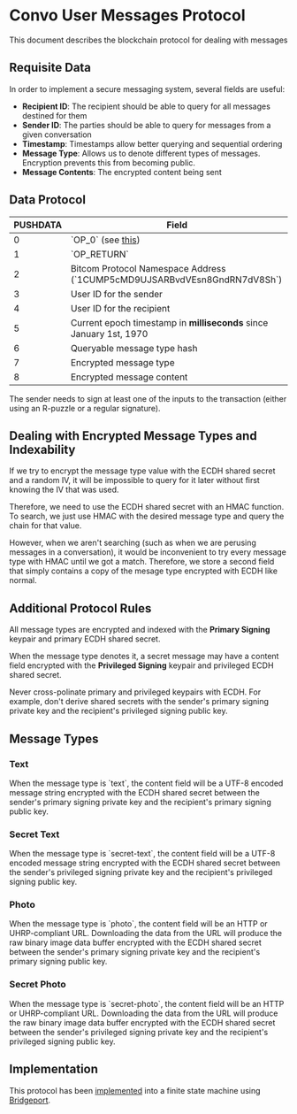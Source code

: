 # Convo User Messages Protocol

This document describes the blockchain protocol for dealing with messages

## Requisite Data

In order to implement a secure messaging system, several fields are useful:

- **Recipient ID**: The recipient should be able to query for all messages destined for them
- **Sender ID**: The parties should be able to query for messages from a given conversation
- **Timestamp**: Timestamps allow better querying and sequential ordering
- **Message Type**: Allows us to denote different types of messages. Encryption prevents this from becoming public.
- **Message Contents**: The encrypted content being sent

## Data Protocol

PUSHDATA | Field
---------|---------------------------------
0        | \`OP_0\` (see [this](https://bitcoinsv.io/2019/07/27/the-return-of-op_return-roadmap-to-genesis-part-4/))
1        | \`OP_RETURN\`
2        | Bitcom Protocol Namespace Address (\`1CUMP5cMD9UJSARBvdVEsn8GndRN7dV8Sh\`)
3        | User ID for the sender
4        | User ID for the recipient
5        | Current epoch timestamp in **milliseconds** since January 1st, 1970
6        | Queryable message type hash
7        | Encrypted message type
8        | Encrypted message content

The sender needs to sign at least one of the inputs to the transaction (either using an R-puzzle or a regular signature).

## Dealing with Encrypted Message Types and Indexability

If we try to encrypt the message type value with the ECDH shared secret and a random IV, it will be impossible to query for it later without first knowing the IV that was used.

Therefore, we need to use the ECDH shared secret with an HMAC function. To search, we just use HMAC with the desired message type and query the chain for that value.

However, when we aren't searching (such as when we are perusing messages in a conversation), it would be inconvenient to try every message type with HMAC until we got a match. Therefore, we store a second field that simply contains a copy of the mesage type encrypted with ECDH like normal.

## Additional Protocol Rules

All message types are encrypted and indexed with the **Primary Signing** keypair and primary ECDH shared secret.

When the message type denotes it, a secret message may have a content field encrypted with the **Privileged Signing** keypair and privileged ECDH shared secret.

Never cross-polinate primary and privileged keypairs with ECDH. For example, don't derive shared secrets with the sender's primary signing private key and the recipient's privileged signing public key.

## Message Types

### Text

When the message type is \`text\`, the content field will be a UTF-8 encoded message string encrypted with the ECDH shared secret between the sender's primary signing private key and the recipient's primary signing public key.

### Secret Text

When the message type is \`secret-text\`, the content field will be a UTF-8 encoded message string encrypted with the ECDH shared secret between the sender's privileged signing private key and the recipient's privileged signing public key.

### Photo

When the message type is \`photo\`, the content field will be an HTTP or UHRP-compliant URL. Downloading the data from the URL will produce the raw binary image data buffer encrypted with the ECDH shared secret between the sender's primary signing private key and the recipient's primary signing public key.

### Secret Photo

When the message type is \`secret-photo\`, the content field will be an HTTP or UHRP-compliant URL. Downloading the data from the URL will produce the raw binary image data buffer encrypted with the ECDH shared secret between the sender's privileged signing private key and the recipient's privileged signing public key.

## Implementation

This protocol has been [implemented](https://github.com/p2ppsr/convo-cump-bridge) into a finite state machine using [Bridgeport](https://bridgeport.babbage.systems).
